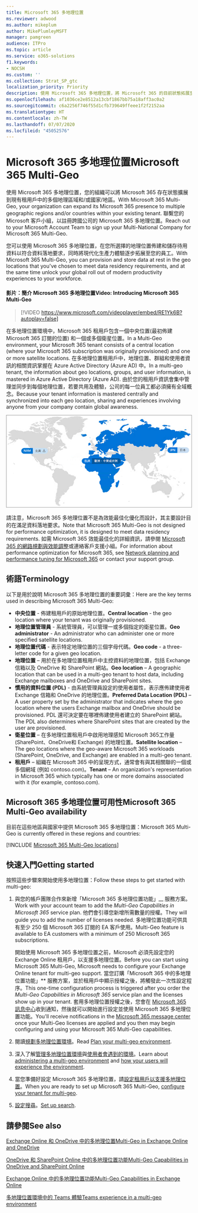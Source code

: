 ```yaml
---
title: Microsoft 365 多地理位置
ms.reviewer: adwood
ms.author: mikeplum
author: MikePlumleyMSFT
manager: pamgreen
audience: ITPro
ms.topic: article
ms.service: o365-solutions
f1.keywords:
- NOCSH
ms.custom: ''
ms.collection: Strat_SP_gtc
localization_priority: Priority
description: 使用 Microsoft 365 多地理位置，將 Microsoft 365 的目前狀態拓展至多個地理區域。
ms.openlocfilehash: af1036ce2e8512a13cbf1867bb75a18aff3ac0a2
ms.sourcegitcommit: c6a2256f746f55d1cfb739649ffeee1f2f2152aa
ms.translationtype: HT
ms.contentlocale: zh-TW
ms.lasthandoff: 07/07/2020
ms.locfileid: "45052576"
---
```

# <a name="microsoft-365-multi-geo"></a><span data-ttu-id="e013b-103">Microsoft 365 多地理位置</span><span class="sxs-lookup"><span data-stu-id="e013b-103">Microsoft 365 Multi-Geo</span></span>

<span data-ttu-id="e013b-104">使用 Microsoft 365 多地理位置，您的組織可以將 Microsoft 365 存在狀態擴展到現有租用戶中的多個地理區域和/或國家/地區。</span><span class="sxs-lookup"><span data-stu-id="e013b-104">With Microsoft 365 Multi-Geo, your organization can expand its Microsoft 365 presence to multiple geographic regions and/or countries within your existing tenant.</span></span> <span data-ttu-id="e013b-105">聯繫您的 Microsoft 客戶小組，以註冊跨國公司的 Microsoft 365 多地理位置。</span><span class="sxs-lookup"><span data-stu-id="e013b-105">Reach out to your Microsoft Account Team to sign up your Multi-National Company for Microsoft 365 Multi-Geo.</span></span>
  
<span data-ttu-id="e013b-106">您可以使用 Microsoft 365 多地理位置，在您所選擇的地理位置佈建和儲存待用資料以符合資料落地要求，同時將現代化生產力體驗逐步拓展至您的員工。</span><span class="sxs-lookup"><span data-stu-id="e013b-106">With Microsoft 365 Multi-Geo, you can provision and store data at rest in the geo locations that you've chosen to meet data residency requirements, and at the same time unlock your global roll out of modern productivity experiences to your workforce.</span></span>

#### <a name="video-introducing-microsoft-365-multi-geo"></a><span data-ttu-id="e013b-107">影片：簡介 Microsoft 365 多地理位置</span><span class="sxs-lookup"><span data-stu-id="e013b-107">Video: Introducing Microsoft 365 Multi-Geo</span></span>

> [!VIDEO https://www.microsoft.com/videoplayer/embed/RE1Yk6B?autoplay=false]

<span data-ttu-id="e013b-108">在多地理位置環境中，Microsoft 365 租用戶包含一個中央位置(最初佈建 Microsoft 365 訂閱的位置) 和一個或多個衛星位置。</span><span class="sxs-lookup"><span data-stu-id="e013b-108">In a Multi-Geo environment, your Microsoft 365 tenant consists of a central location (where your Microsoft 365 subscription was originally provisioned) and one or more satellite locations.</span></span> <span data-ttu-id="e013b-109">在多地理位置租用戶中，地理位置、群組和使用者資訊的相關資訊掌握在 Azure Active Directory (Azure AD) 中。</span><span class="sxs-lookup"><span data-stu-id="e013b-109">In a multi-geo tenant, the information about geo locations, groups, and user information, is mastered in Azure Active Directory (Azure AD).</span></span> <span data-ttu-id="e013b-110">由於您的租用戶資訊會集中管理並同步到每個地理位置，若要共用及體驗，公司的每一位員工都必須擁有全域概念。</span><span class="sxs-lookup"><span data-stu-id="e013b-110">Because your tenant information is mastered centrally and synchronized into each geo location, sharing and experiences involving anyone from your company contain global awareness.</span></span>

![SharePoint 系統管理中心內多地理位置地圖的螢幕擷取畫面](media/multi-geo-world-map.png)

<span data-ttu-id="e013b-112">請注意，Microsoft 365 多地理位置不是為效能最佳化優化而設計，其主要設計目的在滿足資料落地要求。</span><span class="sxs-lookup"><span data-stu-id="e013b-112">Note that Microsoft 365 Multi-Geo is not designed for performance optimization, it is designed to meet data residency requirements.</span></span> <span data-ttu-id="e013b-113">如需 Microsoft 365 效能最佳化的詳細資訊，請參閱 [Microsoft 365 的網路規劃與效能調整](https://support.office.com/article/e5f1228c-da3c-4654-bf16-d163daee8848)或連絡客戶支援小組。</span><span class="sxs-lookup"><span data-stu-id="e013b-113">For information about performance optimization for Microsoft 365, see [Network planning and performance tuning for Microsoft 365](https://support.office.com/article/e5f1228c-da3c-4654-bf16-d163daee8848) or contact your support group.</span></span>

## <a name="terminology"></a><span data-ttu-id="e013b-114">術語</span><span class="sxs-lookup"><span data-stu-id="e013b-114">Terminology</span></span>

<span data-ttu-id="e013b-115">以下是用於說明 Microsoft 365 多地理位置的重要詞彙：</span><span class="sxs-lookup"><span data-stu-id="e013b-115">Here are the key terms used in describing Microsoft 365 Multi-Geo:</span></span>

- <span data-ttu-id="e013b-116">**中央位置** - 佈建租用戶的原始地理位置。</span><span class="sxs-lookup"><span data-stu-id="e013b-116">**Central location** - the geo location where your tenant was originally provisioned.</span></span>
- <span data-ttu-id="e013b-117">**地理位置管理員** - 系統管理員，可以管理一或多個指定的衛星位置。</span><span class="sxs-lookup"><span data-stu-id="e013b-117">**Geo administrator** - An administrator who can administer one or more specified satellite locations.</span></span>
- <span data-ttu-id="e013b-118">**地理位置代碼** - 表示特定地理位置的三個字母代碼。</span><span class="sxs-lookup"><span data-stu-id="e013b-118">**Geo code** - a three-letter code for a given geo location.</span></span>
- <span data-ttu-id="e013b-119">**地理位置** – 用於在多地理位置租用戶中主控資料的地理位置，包括 Exchange 信箱以及 OneDrive 和 SharePoint 網站。</span><span class="sxs-lookup"><span data-stu-id="e013b-119">**Geo location** – A geographic location that can be used in a multi-geo tenant to host data, including Exchange mailboxes and OneDrive and SharePoint sites.</span></span>
- <span data-ttu-id="e013b-120">**慣用的資料位置 (PDL)** - 由系統管理員設定的使用者屬性，表示應佈建使用者 Exchange 信箱和 OneDrive 的地理位置。</span><span class="sxs-lookup"><span data-stu-id="e013b-120">**Preferred Data Location (PDL)** – A user property set by the administrator that indicates where the geo location where the users Exchange mailbox and OneDrive should be provisioned.</span></span> <span data-ttu-id="e013b-121">PDL 還可決定要在哪裡佈建使用者建立的 SharePoint 網站。</span><span class="sxs-lookup"><span data-stu-id="e013b-121">The PDL also determines where SharePoint sites that are created by the user are provisioned.</span></span>
- <span data-ttu-id="e013b-122">**衛星位置** – 在多地理位置租用戶中啟用地理感知 Microsoft 365工作量 (SharePoint、OneDrive和 Exchange) 的地理位置。</span><span class="sxs-lookup"><span data-stu-id="e013b-122">**Satellite location** – The geo locations where the geo-aware Microsoft 365 workloads (SharePoint, OneDrive, and Exchange) are enabled in a multi-geo tenant.</span></span>
- <span data-ttu-id="e013b-123">**租用戶** – 組織在 Microsoft 365 中的呈現方式，通常會有與其相關聯的一個或多個網域 (例如 contoso.com)。</span><span class="sxs-lookup"><span data-stu-id="e013b-123">**Tenant** – An organization's representation in Microsoft 365 which typically has one or more domains associated with it (for example, contoso.com).</span></span>

## <a name="microsoft-365-multi-geo-availability"></a><span data-ttu-id="e013b-124">Microsoft 365 多地理位置可用性</span><span class="sxs-lookup"><span data-stu-id="e013b-124">Microsoft 365 Multi-Geo availability</span></span>

<span data-ttu-id="e013b-125">目前在這些地區與國家中提供 Microsoft 365 多地理位置：</span><span class="sxs-lookup"><span data-stu-id="e013b-125">Microsoft 365 Multi-Geo is currently offered in these regions and countries:</span></span>

[!INCLUDE [Microsoft 365 Multi-Geo locations](includes/office-365-multi-geo-locations.md)]

## <a name="getting-started"></a><span data-ttu-id="e013b-126">快速入門</span><span class="sxs-lookup"><span data-stu-id="e013b-126">Getting started</span></span>

<span data-ttu-id="e013b-127">按照這些步驟來開始使用多地理位置：</span><span class="sxs-lookup"><span data-stu-id="e013b-127">Follow these steps to get started with multi-geo:</span></span>

1. <span data-ttu-id="e013b-128">與您的帳戶團隊合作來新增「Microsoft 365 多地理位置功能」__ 服務方案。</span><span class="sxs-lookup"><span data-stu-id="e013b-128">Work with your account team to add the _Multi-Geo Capabilities in Microsoft 365_ service plan.</span></span> <span data-ttu-id="e013b-129">他們會引導您新增所需數量的授權。</span><span class="sxs-lookup"><span data-stu-id="e013b-129">They will guide you to add the number of licenses needed.</span></span> <span data-ttu-id="e013b-130">多地理位置功能可供具有至少 250 個 Microsoft 365 訂閱的 EA 客戶使用。</span><span class="sxs-lookup"><span data-stu-id="e013b-130">Multi-Geo feature is available to EA customers with a minimum of 250 Microsoft 365 subscriptions.</span></span>

   <span data-ttu-id="e013b-131">開始使用 Microsoft 365 多地理位置之前，Microsoft 必須先設定您的 Exchange Online 租用戶，以支援多地理位置。</span><span class="sxs-lookup"><span data-stu-id="e013b-131">Before you can start using Microsoft 365 Multi-Geo, Microsoft needs to configure your Exchange Online tenant for multi-geo support.</span></span> <span data-ttu-id="e013b-132">當您訂購「Microsoft 365 中的多地理位置功能」\*\* 服務方案，並於租用戶中顯示授權之後，將觸發此一次性設定程序。</span><span class="sxs-lookup"><span data-stu-id="e013b-132">This one-time configuration process is triggered after you order the *Multi-Geo Capabilities in Microsoft 365* service plan and the licenses show up in your tenant.</span></span> <span data-ttu-id="e013b-133">套用多地理位置授權之後，您會在 [Microsoft 365 訊息中心](https://support.office.com/article/38FB3333-BFCC-4340-A37B-DEDA509C2093)收到通知，然後就可以開始進行設定並使用 Microsoft 365 多地理位置功能。</span><span class="sxs-lookup"><span data-stu-id="e013b-133">You'll receive notifications in the [Microsoft 365 message center](https://support.office.com/article/38FB3333-BFCC-4340-A37B-DEDA509C2093) once your Multi-Geo licenses are applied and you then may begin configuring and using your Microsoft 365 Multi-Geo capabilities.</span></span>

2. <span data-ttu-id="e013b-134">閱讀[規劃多地理位置環境](plan-for-multi-geo.md)。</span><span class="sxs-lookup"><span data-stu-id="e013b-134">Read [Plan your multi-geo environment](plan-for-multi-geo.md).</span></span>

3. <span data-ttu-id="e013b-135">深入了解[管理多地理位置環境](administering-a-multi-geo-environment.md)與[使用者會遇到的環境](multi-geo-user-experience.md)。</span><span class="sxs-lookup"><span data-stu-id="e013b-135">Learn about [administering a multi-geo environment](administering-a-multi-geo-environment.md) and [how your users will experience the environment](multi-geo-user-experience.md).</span></span>

4. <span data-ttu-id="e013b-136">當您準備好設定 Microsoft 365 多地理位置，請[設定租用戶以支援多地理位置](multi-geo-tenant-configuration.md)。</span><span class="sxs-lookup"><span data-stu-id="e013b-136">When you are ready to set up Microsoft 365 Multi-Geo, [configure your tenant for multi-geo](multi-geo-tenant-configuration.md).</span></span>

5. <span data-ttu-id="e013b-137">[設定搜尋](configure-search-for-multi-geo.md)。</span><span class="sxs-lookup"><span data-stu-id="e013b-137">[Set up search](configure-search-for-multi-geo.md).</span></span>

## <a name="see-also"></a><span data-ttu-id="e013b-138">請參閱</span><span class="sxs-lookup"><span data-stu-id="e013b-138">See also</span></span>

[<span data-ttu-id="e013b-139">Exchange Online 和 OneDrive 中的多地理位置</span><span class="sxs-lookup"><span data-stu-id="e013b-139">Multi-Geo in Exchange Online and OneDrive</span></span>](https://Aka.ms/GoMultiGeo)

[<span data-ttu-id="e013b-140">OneDrive 和 SharePoint Online 中的多地理位置功能</span><span class="sxs-lookup"><span data-stu-id="e013b-140">Multi-Geo Capabilities in OneDrive and SharePoint Online</span></span>](https://docs.microsoft.com/office365/enterprise/multi-geo-capabilities-in-onedrive-and-sharepoint-online-in-office-365)

[<span data-ttu-id="e013b-141">Exchange Online 中的多地理位置功能</span><span class="sxs-lookup"><span data-stu-id="e013b-141">Multi-Geo Capabilities in Exchange Online</span></span>](https://docs.microsoft.com/office365/enterprise/multi-geo-capabilities-in-exchange-online)

[<span data-ttu-id="e013b-142">多地理位置環境中的 Teams 體驗</span><span class="sxs-lookup"><span data-stu-id="e013b-142">Teams experience in a multi-geo environment</span></span>](https://docs.microsoft.com/microsoftteams/teams-experience-o365odb-spo-multi-geo)
